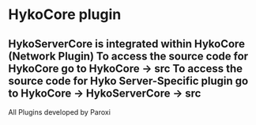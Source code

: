 # HykoCore plugin
HykoServerCore is integrated within HykoCore (Network Plugin)
To access the source code for HykoCore go to HykoCore -> src
To access the source code for Hyko Server-Specific plugin go to HykoCore -> HykoServerCore -> src
--
All Plugins developed by Paroxi